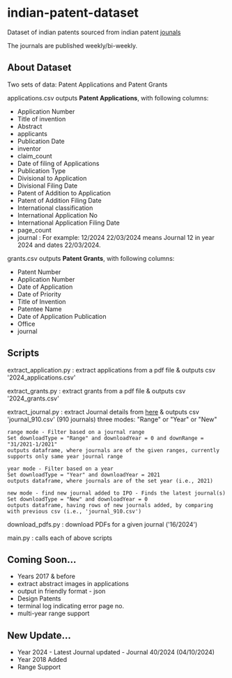 # indian-patent-dataset
Dataset of indian patents sourced from indian patent [jounals](https://search.ipindia.gov.in/IPOJournal/Journal/Patent)

The journals are published weekly/bi-weekly.
## About Dataset
Two sets of data: Patent Applications and Patent Grants

applications.csv outputs **Patent Applications**, with following columns:
- Application Number
- Title of invention
- Abstract
- applicants
- Publication Date
- inventor
- claim_count
- Date of filing of Applications
- Publication Type
- Divisional to Application
- Divisional Filing Date
- Patent of Addition to Application
- Patent of Addition Filing Date
- International classification
- International Application No
- International Application Filing Date
- page_count
- journal : For example: 12/2024 22/03/2024 means Journal 12 in year 2024 and dates 22/03/2024.

grants.csv outputs **Patent Grants**, with following columns:
- Patent Number
- Application Number
- Date of Application
- Date of Priority
- Title of Invention
- Patentee Name
- Date of Application Publication
- Office
- journal

## Scripts
extract_application.py : extract applications from a pdf file & outputs csv '2024_applications.csv'

extract_grants.py : extract grants from a pdf file & outputs csv '2024_grants.csv'

extract_journal.py : extract Journal details from [here](https://search.ipindia.gov.in/IPOJournal/Journal/Patent) & outputs csv 'journal_910.csv' (910 journals)
    three modes: 
    "Range" or "Year" or "New"

    range mode - Filter based on a journal range
    Set downloadType = "Range" and downloadYear = 0 and downRange = "31/2021-1/2021"
    outputs dataframe, where journals are of the given ranges, currently supports only same year journal range
    
    year mode - Filter based on a year
    Set downloadType = "Year" and downloadYear = 2021
    outputs dataframe, where journals are of the set year (i.e., 2021)
    
    new mode - find new journal added to IPO - Finds the latest journal(s)
    Set downloadType = "New" and downloadYear = 0
    outputs dataframe, having rows of new journals added, by comparing with previous csv (i.e., 'journal_910.csv')

download_pdfs.py : download PDFs for a given journal ('16/2024')

main.py :  calls each of above scripts

## Coming Soon...
- Years 2017 & before
- extract abstract images in applications
- output in friendly format - json
- Design Patents
- terminal log indicating error page no.
- multi-year range support

## New Update...
- Year 2024 - Latest Journal updated - Journal 40/2024 (04/10/2024)
- Year 2018 Added
- Range Support
